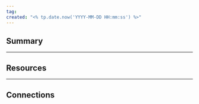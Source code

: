 ```yaml
---
tag: 
created: "<% tp.date.now('YYYY-MM-DD HH:mm:ss') %>"
---
```

## **Summary**
___
## **Resources**
___
## **Connections**
